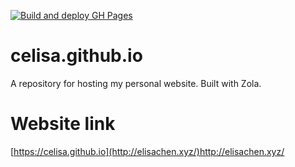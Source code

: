 [![Build and deploy GH Pages](https://github.com/celisa/celisa.github.io/actions/workflows/main.yml/badge.svg?branch=main)](https://github.com/celisa/celisa.github.io/actions/workflows/main.yml) 

# celisa.github.io
A repository for hosting my personal website. Built with Zola. 

# Website link
[https://celisa.github.io](http://elisachen.xyz/)http://elisachen.xyz/
